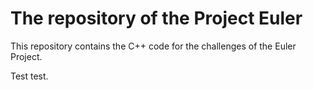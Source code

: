 The repository of the Project Euler
===================================

This repository contains the C++ code for the challenges of the Euler Project.


Test test.
